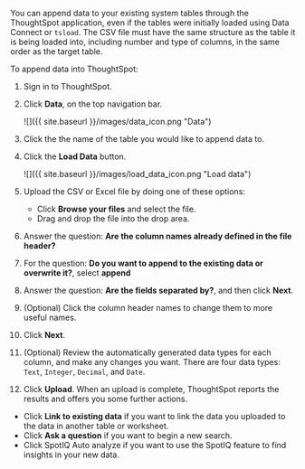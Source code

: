 You can append data to your existing system tables through the ThoughtSpot application, even if the tables were initially loaded using Data Connect or `tsload`. The CSV file must have the same structure as the table it is being loaded into, including number and type of columns, in the same order as the target table.

To append data into ThoughtSpot:

1.   Sign in to ThoughtSpot.
2.   Click **Data**, on the top navigation bar.

     ![]({{ site.baseurl }}/images/data_icon.png "Data")

3.   Click the the name of the table you would like to append data to.
4.   Click the **Load Data** button.

     ![]({{ site.baseurl }}/images/load_data_icon.png "Load data")

5. Upload the CSV or Excel file by doing one of these options:
    -   Click **Browse your files** and select the file.
    -   Drag and drop the file into the drop area.
6. Answer the question: **Are the column names already defined in the file header?**
7. For the question: **Do you want to append to the existing data or overwrite it?**, select **append**
8. Answer the question: **Are the fields separated by?**, and then click **Next**.
9. (Optional) Click the column header names to change them to more useful names.
10. Click **Next**.
11. (Optional) Review the automatically generated data types for each column, and make any changes you want.
  There are four data types: `Text`, `Integer`, `Decimal`, and `Date`.
12.  Click **Upload**.
When an upload is complete, ThoughtSpot reports the results and offers you some further actions.
-   Click **Link to existing data** if you want to link the data you uploaded to the data in another table or worksheet.
-   Click **Ask a question** if you want to begin a new search.
-   Click SpotIQ Auto analyze if you want to use the SpotIQ feature to find insights in your new data.
